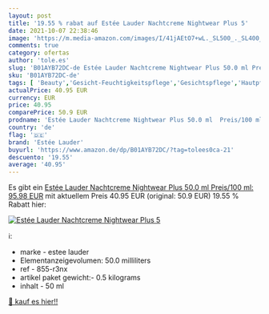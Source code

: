 ```yaml
---
layout: post
title: '19.55 % rabat auf Estée Lauder Nachtcreme Nightwear Plus 5'
date: 2021-10-07 22:38:46
image: 'https://m.media-amazon.com/images/I/41jAEtO7+wL._SL500_._SL400_.jpg'
comments: true
category: ofertas
author: 'tole.es'
slug: 'B01AYB72DC-de Estée Lauder Nachtcreme Nightwear Plus 50.0 ml Preis/100...'
sku: 'B01AYB72DC-de'
tags: [ 'Beauty','Gesicht-Feuchtigkeitspflege','Gesichtspflege','Hautpflege','Nachtpflege','estée lauder', ]
actualPrice: 40.95 EUR
currency: EUR
price: 40.95
comparePrice: 50.9 EUR
prodname: 'Estée Lauder Nachtcreme Nightwear Plus 50.0 ml  Preis/100 ml: 95.98 EUR'
country: 'de'
flag: '🇩🇪'
brand: 'Estée Lauder'
buyurl: 'https://www.amazon.de/dp/B01AYB72DC/?tag=tolees0ca-21'
descuento: '19.55'
average: '40.95'
---
```


Es gibt ein [Estée Lauder Nachtcreme Nightwear Plus 50.0 ml  Preis/100 ml: 95.98 EUR](https://www.amazon.de/dp/B01AYB72DC/?tag=tolees0ca-21) mit aktuellem Preis 40.95 EUR (original: 50.9 EUR) 19.55 % Rabatt hier:

[![Estée Lauder Nachtcreme Nightwear Plus 5](https://m.media-amazon.com/images/I/41jAEtO7+wL._SL500_._SL400_.jpg)](https://www.amazon.de/dp/B01AYB72DC/?tag=tolees0ca-21)

ℹ️:

- marke - estee lauder
- Elementanzeigevolumen: 50.0 milliliters
- ref - 855-r3nx
- artikel paket gewicht:- 0.5 kilograms
- inhalt - 50 ml

[🛒 kauf es hier!!](https://www.amazon.de/dp/B01AYB72DC/?tag=tolees0ca-21)
